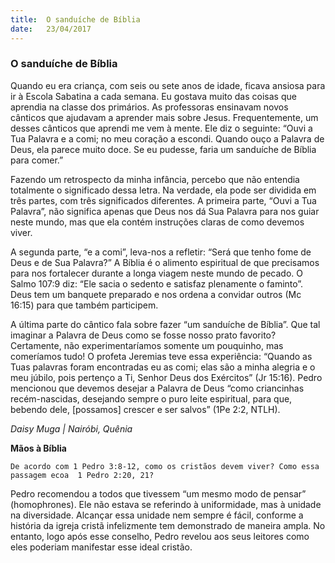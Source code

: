 ```yaml
---
title:  O sanduíche de Bíblia
date:   23/04/2017
---
```


### O sanduíche de Bíblia

Quando eu era criança, com seis ou sete anos de idade, ficava ansiosa para ir à Escola Sabatina a cada semana. Eu gostava muito das coisas que aprendia na classe dos primários. As professoras ensinavam novos cânticos que ajudavam a aprender mais sobre Jesus. Frequentemente, um desses cânticos que aprendi me vem à mente. Ele diz o seguinte: “Ouvi a Tua Palavra e a comi; no meu coração a escondi. Quando ouço a Palavra de Deus, ela parece muito doce. Se eu pudesse, faria um sanduíche de Bíblia para comer.”

Fazendo um retrospecto da minha infância, percebo que não entendia totalmente o significado dessa letra. Na verdade, ela pode ser dividida em três partes, com três significados diferentes. A primeira parte, “Ouvi a Tua Palavra”, não significa apenas que Deus nos dá Sua Palavra para nos guiar neste mundo, mas que ela contém instruções claras de como devemos viver.

A segunda parte, “e a comi”, leva-nos a refletir: “Será que tenho fome de Deus e de Sua Palavra?” A Bíblia é o alimento espiritual de que precisamos para nos fortalecer durante a longa viagem neste mundo de pecado. O Salmo 107:9 diz: “Ele sacia o sedento e satisfaz plenamente o faminto”. Deus tem um banquete preparado e nos ordena a convidar outros (Mc 16:15) para que também participem.

A última parte do cântico fala sobre fazer “um sanduíche de Bíblia”. Que tal imaginar a Palavra de Deus como se fosse nosso prato favorito? Certamente, não experimentaríamos somente um pouquinho, mas comeríamos tudo! O profeta Jeremias teve essa experiência: “Quando as Tuas palavras foram encontradas eu as comi; elas são a minha alegria e o meu júbilo, pois pertenço a Ti, Senhor Deus dos Exércitos” (Jr 15:16). Pedro mencionou que devemos desejar a Palavra de Deus “como criancinhas recém-nascidas, desejando sempre o puro leite espiritual, para que, bebendo dele, [possamos] crescer e ser salvos” (1Pe 2:2, NTLH).

_Daisy Muga | Nairóbi, Quênia_

**Mãos à Bíblia**

`De acordo com 1 Pedro 3:8-12, como os cristãos devem viver? Como essa passagem ecoa  1 Pedro 2:20, 21?`

Pedro recomendou a todos que tivessem “um mesmo modo de pensar” (homophrones). Ele não estava se referindo à uniformidade, mas à unidade na diversidade. Alcançar essa unidade nem sempre é fácil, conforme a história da igreja cristã infelizmente tem demonstrado de maneira ampla. No entanto, logo após esse conselho, Pedro revelou aos seus leitores como eles poderiam manifestar esse ideal cristão.